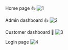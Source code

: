 Home page 👍 
![1](https://user-images.githubusercontent.com/57998761/103099065-c6362380-45eb-11eb-9439-1d94a3c79a7c.png)

Admin dashboard 👍 
![2](https://user-images.githubusercontent.com/57998761/103099098-ee258700-45eb-11eb-8f11-2a857ffeb430.png)

Customer dashboard 💯 
![3](https://user-images.githubusercontent.com/57998761/103099130-00072a00-45ec-11eb-9154-6c173d4b173c.png)

Login page 
![4](https://user-images.githubusercontent.com/57998761/103099136-072e3800-45ec-11eb-8ca3-c5197f9e1c8c.png)
